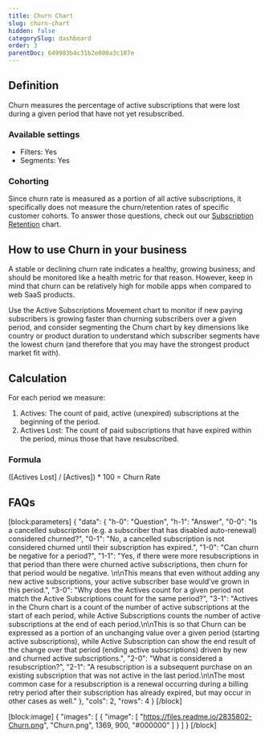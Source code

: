 ```yaml
---
title: Churn Chart
slug: churn-chart
hidden: false
categorySlug: dashboard
order: 3
parentDoc: 649983b4c31b2e000a3c187e
---
```

## Definition
Churn measures the percentage of active subscriptions that were lost during a given period that have not yet resubscribed.

### Available settings

* Filters: Yes
* Segments: Yes

### Cohorting
Since churn rate is measured as a portion of all active subscriptions, it specifically does not measure the churn/retention rates of specific customer cohorts. To answer those questions, check out our [Subscription Retention](doc:subscription-retention-chart) chart.

## How to use Churn in your business
A stable or declining churn rate indicates a healthy, growing business; and should be monitored like a health metric for that reason. However, keep in mind that churn can be relatively high for mobile apps when compared to web SaaS products.

Use the Active Subscriptions Movement chart to monitor if new paying subscribers is growing faster than churning subscribers over a given period, and consider segmenting the Churn chart by key dimensions like country or product duration to understand which subscriber segments have the lowest churn (and therefore that you may have the strongest product market fit with).

## Calculation
For each period we measure:

1. Actives: The count of paid, active (unexpired) subscriptions at the beginning of the period.
2. Actives Lost: The count of paid subscriptions that have expired within the period, minus those that have resubscribed.

### Formula
([Actives Lost] / [Actives]) * 100 = Churn Rate

## FAQs
[block:parameters]
{
  "data": {
    "h-0": "Question",
    "h-1": "Answer",
    "0-0": "Is a cancelled subscription (e.g. a subscriber that has disabled auto-renewal) considered churned?",
    "0-1": "No, a cancelled subscription is not considered churned until their subscription has expired.",
    "1-0": "Can churn be negative for a period?",
    "1-1": "Yes, if there were more resubscriptions in that period than there were churned active subscriptions, then churn for that period would be negative. \n\nThis means that even without adding any new active subscriptions, your active subscriber base would’ve grown in this period.",
    "3-0": "Why does the Actives count for a given period not match the Active Subscriptions count for the same period?",
    "3-1": "Actives in the Churn chart is a count of the number of active subscriptions at the start of each period, while Active Subscriptions counts the number of active subscriptions at the end of each period.\n\nThis is so that Churn can be expressed as a portion of an unchanging value over a given period (starting active subscriptions), while Active Subscription can show the end result of the change over that period (ending active subscriptions) driven by new and churned active subscriptions.",
    "2-0": "What is considered a resubscription?",
    "2-1": "A resubscription is a subsequent purchase on an existing subscription that was not active in the last period.\n\nThe most common case for a resubscription is a renewal occurring during a billing retry period after their subscription has already expired, but may occur in other cases as well."
  },
  "cols": 2,
  "rows": 4
}
[/block]

[block:image]
{
  "images": [
    {
      "image": [
        "https://files.readme.io/2835802-Churn.png",
        "Churn.png",
        1369,
        900,
        "#000000"
      ]
    }
  ]
}
[/block]